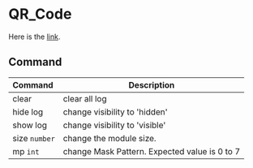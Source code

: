 # QR_Code

Here is the [link](https://ktechi.github.io/QR_Code/).

<!-- ## Sample
<img src="image/1.png" style="width:20rem;"/> <img src="image/2.png" style="width:20rem;"/> -->

## Command
| Command | Description |
|:--------|-------------|
| clear | clear all log |
| hide log | change visibility to 'hidden' |
| show log | change visibility to 'visible' |
| size  `number` | change the module size. |
| mp `int` | change Mask Pattern. Expected value is 0 to 7 |
